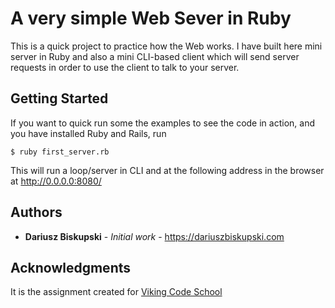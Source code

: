 #  A very simple Web Sever in Ruby


This is a quick project to practice how the Web works. I have built here mini server in Ruby and also a mini CLI-based client which will send server requests in order to use the client to talk to your server.


## Getting Started

If you want to quick run some the examples to see the code in action, and you have installed Ruby and Rails, run
```
$ ruby first_server.rb
```

This will run a loop/server in CLI and at the following address in the browser at http://0.0.0.0:8080/

## Authors

* **Dariusz Biskupski** - *Initial work* - https://dariuszbiskupski.com


## Acknowledgments

It is the assignment created for [Viking Code School](https://www.vikingcodeschool.com/)
